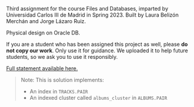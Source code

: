 Third assignment for the course Files and Databases, imparted by Universidad Carlos III de Madrid in Spring 2023. Built by Laura Belizón Merchán and Jorge Lázaro Ruiz.

Physical design on Oracle DB.

If you are a student who has been assigned this project as well, please **do not copy our work**. Only use it for guidance. We uploaded it to help future students, so we ask you to use it responsibly.

[Full statement available here.](https://aulaglobal.uc3m.es/pluginfile.php/6167210/mod_resource/content/0/3rd_assignment_GMAC.pdf)

> Note: This is solution implements:
>
> * An index in `TRACKS.PAIR`
> * An indexed cluster called `albums_cluster` in `ALBUMS.PAIR`
